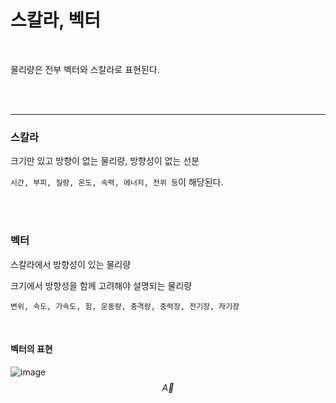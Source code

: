 # 스칼라, 벡터

<br>

물리량은 전부 벡터와 스칼라로 표현된다.

<br>

<br>

---

### 스칼라

크기만 있고 방향이 없는 물리량, 방향성이 없는 선분

`시간, 부피, 질량, 온도, 속력, 에너지, 전위 등`이 해당된다.

<br>

<br>

### 벡터

스칼라에서 방향성이 있는 물리량

크기에서 방향성을 함께 고려해야 설명되는 물리량

`변위, 속도, 가속도, 힘, 운동량, 충격량, 중력장, 전기장, 자기장`

<br>

#### 벡터의 표현



![image](https://user-images.githubusercontent.com/89068148/200156044-8727c087-d354-4157-acdb-c0b7e2dd64aa.png)
$$
\overrightarrow{A}
$$
